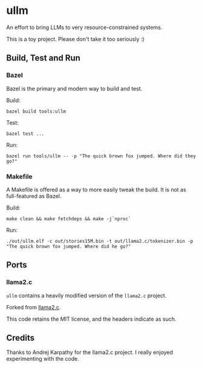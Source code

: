 # ullm

An effort to bring LLMs to very resource-constrained systems.

This is a toy project. Please don't take it too seriously :)

## Build, Test and Run

### Bazel

Bazel is the primary and modern way to build and test.

Build:

```
bazel build tools:ullm
```

Test:

```
bazel test ...
```

Run:

```
bazel run tools/ullm -- -p "The quick brown fox jumped. Where did they go?"
```

### Makefile

A Makefile is offered as a way to more easily tweak the build. It is not as
full-featured as Bazel.

Build:

```
make clean && make fetchdeps && make -j`nproc`
```

Run:

```
./out/ullm.elf -c out/stories15M.bin -t out/llama2.c/tokenizer.bin -p "The quick brown fox jumped. Where did he go?"
```

## Ports

### llama2.c

`ullm` contains a heavily modified version of the `llama2.c` project.

Forked from [llama2.c](https://github.com/karpathy/llama2.c/tree/350e04fe35433e6d2941dce5a1f53308f87058eb).

This code retains the MIT license, and the headers indicate as such.

## Credits

Thanks to Andrej Karpathy for the llama2.c project. I really enjoyed
experimenting with the code.
